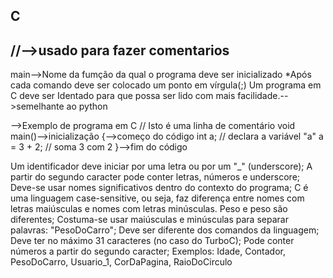 ## C

## //-->usado para fazer comentarios

main-->Nome da fumção da qual o programa deve ser inicializado
*Após cada comando deve ser colocado um ponto em vírgula(;)
Um programa em C deve ser Identado para que possa ser lido com mais facilidade.-->semelhante ao python




-->Exemplo de programa em C
// Isto é uma linha de comentário
void main()-->inicialização
{-->começo do código 
   int a;            // declara a variável "a"
   a = 3 + 2;        // soma 3 com 2
}-->fim do código


Um identificador deve iniciar por uma letra ou por um "_" (underscore);
A partir do segundo caracter pode conter letras, números e underscore;
Deve-se usar nomes significativos dentro do contexto do programa;
C é uma linguagem case-sensitive, ou seja, faz diferença entre nomes com letras maiúsculas e nomes com letras minúsculas.  Peso   e  peso são diferentes;
Costuma-se usar maiúsculas e minúsculas para separar palavras: "PesoDoCarro";
Deve ser diferente dos comandos da linguagem;
Deve ter no máximo 31 caracteres (no caso do TurboC);
Pode conter números a partir do segundo caracter;
Exemplos:
Idade, Contador, PesoDoCarro,
Usuario_1, CorDaPagina, RaioDoCirculo

